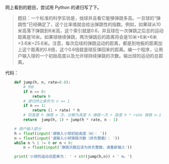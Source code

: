 网上看到的题目，尝试用 Python 的递归写了下。

>题目：一个标准的科学实验是，抛球并且看它能够弹跳多高。一旦球的“弹跳性”已经确定了，这个比率值就会给出弹跳性的指数。例如，如果球从10米高落下弹跳到6米高，这个索引就是0.6，并且球在一次弹跳之后总的运动距离是16米。如果球继续弹跳，两次弹跳后的距离将会是10米+6米+6米+3.6米=25.6米。注意，每次后续的弹跳运动的距离，都是到地板的距离加上这个距离的0.6倍，这个0.6倍就是球反弹回来的距离。编一个程序，让用户输入球的一个初始高度以及允许球持续弹跳的次数。输出球的运动的总距离。

代码：
```py
    def jump(h, n, rate=0.6):
        # 判0
        if n == 0: 
            return 0
        # 递归终止条件为 n == 1
        if n == 1: 
            return (1 + rate) * h
        # 将高度 h 弹跳 n 次，分解为高度 h 弹跳一次 + 高度 h * rate 弹跳 n-1 次
        return  jump(h, 1) + jump(h * rate, n - 1)

    # 用户输入部分
    h = float(input('请输入小球初始高度（m）： '))
    n = float(input('请输入小球弹跳次数（非负整数）： '))
    while n % 1 != 0 or n < 0:
        n = float(input('弹跳次数应该为非负整数，请重新输入'))

    print('小球的运动总距离为： ' + str(jump(h,n)) + ' m。')
```
